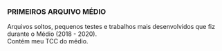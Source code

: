 ### PRIMEIROS ARQUIVO MÉDIO
Arquivos soltos, pequenos testes e trabalhos mais desenvolvidos que fiz durante o Médio (2018 - 2020). </br>
Contém meu TCC do médio.
